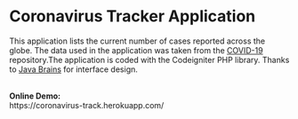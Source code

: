 # Coronavirus Tracker Application

This application lists the current number of cases reported across the globe. The data used in the application was taken from the <a href="https://github.com/CSSEGISandData/COVID-19"> COVID-19 </a> repository.The application is coded with the Codeigniter PHP library. Thanks to <a href="https://www.youtube.com/user/koushks">Java Brains</a> for interface design.

<br>
<b>Online Demo:</b><br>
https://coronavirus-track.herokuapp.com/
<br><br>
